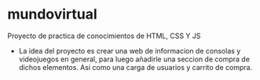 # mundovirtual
Proyecto de practica de conocimientos de HTML, CSS Y JS

- La idea del proyecto es crear una web de informacion de consolas y videojuegos en general, para luego añadirle una seccion de compra de dichos elementos. Asi como una carga de usuarios y carrito de compra.
